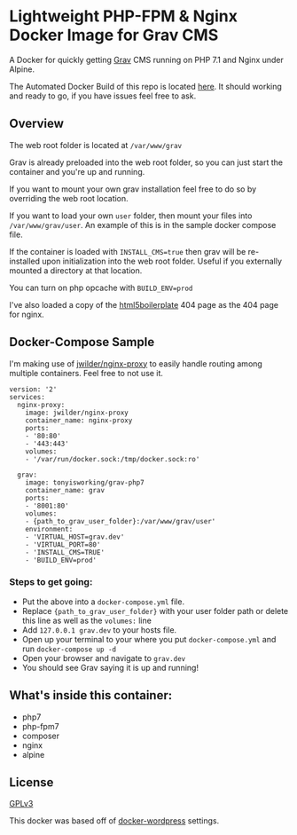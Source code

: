 # Lightweight PHP-FPM & Nginx Docker Image for Grav CMS

A Docker for quickly getting [Grav](https://getgrav.org/) CMS running on PHP 7.1 and Nginx under Alpine.

The Automated Docker Build of this repo is located [here](https://hub.docker.com/r/tonyisworking/grav-php7/). It should working and ready to go, if you have issues feel free to ask.

## Overview

The web root folder is located at `/var/www/grav`

Grav is already preloaded into the web root folder, so you can just start the container and you're up and running. 

If you want to mount your own grav installation feel free to do so by overriding the web root location. 

If you want to load your own `user` folder, then mount your files into `/var/www/grav/user`. An example of this is in the sample docker compose file.

If the container is loaded with `INSTALL_CMS=true` then grav will be re-installed upon initialization into the web root folder. Useful if you externally mounted a directory at that location. 

You can turn on php opcache with `BUILD_ENV=prod`

I've also loaded a copy of the [html5boilerplate](https://html5boilerplate.com/) 404 page as the 404 page for nginx. 

## Docker-Compose Sample

I'm making use of [jwilder/nginx-proxy](https://github.com/jwilder/nginx-proxy) to easily handle routing among multiple containers. Feel free to not use it.

```
version: '2'
services:
  nginx-proxy:
    image: jwilder/nginx-proxy
    container_name: nginx-proxy
    ports:
    - '80:80'
    - '443:443'
    volumes:
    - '/var/run/docker.sock:/tmp/docker.sock:ro'

  grav:
    image: tonyisworking/grav-php7
    container_name: grav
    ports:
    - '8001:80'
    volumes:
    - {path_to_grav_user_folder}:/var/www/grav/user'
    environment: 
    - 'VIRTUAL_HOST=grav.dev'
    - 'VIRTUAL_PORT=80'
    - 'INSTALL_CMS=TRUE'
    - 'BUILD_ENV=prod'

```
### Steps to get going:

- Put the above into a `docker-compose.yml` file. 
- Replace `{path_to_grav_user_folder}` with your user folder path or delete this line as well as the `volumes:` line
- Add `127.0.0.1 grav.dev` to your hosts file.
- Open up your terminal to your where you put `docker-compose.yml` and run `docker-compose up -d`
- Open your browser and navigate to `grav.dev`
- You should see Grav saying it is up and running!


## What's inside this container:
- php7
- php-fpm7
- composer
- nginx
- alpine

## License
[GPLv3](https://www.gnu.org/licenses/gpl-3.0.en.html)

This docker was based off of [docker-wordpress](https://github.com/devgeniem/docker-wordpress) settings.


